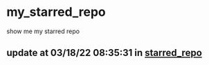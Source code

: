# my_starred_repo
show me my starred repo

update at 03/18/22 08:35:31 in [starred_repo](./index.html)
---

